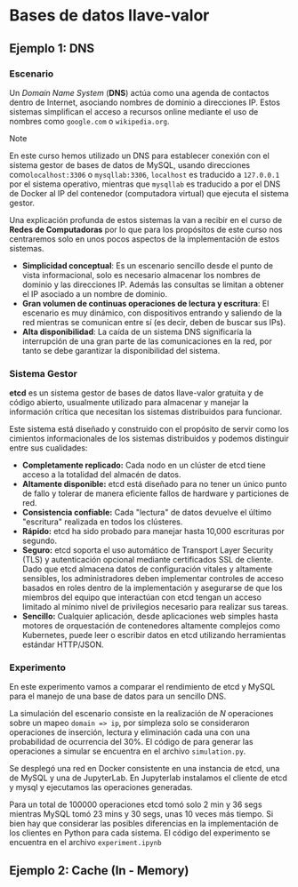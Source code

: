 # Bases de datos llave-valor





## Ejemplo 1: DNS

### Escenario

Un *Domain Name System* (**DNS**) actúa como una agenda de contactos dentro de Internet, asociando nombres de dominio a direcciones IP. Estos sistemas simplifican el acceso a recursos online mediante el uso de nombres como `google.com` o `wikipedia.org`. 

> [!NOTE]
>
> En este curso hemos utilizado un DNS para establecer conexión con el sistema gestor de bases de datos de MySQL, usando direcciones como`localhost:3306` o `mysqllab:3306`, `localhost` es traducido a `127.0.0.1` por el sistema operativo, mientras que `mysqllab` es traducido a por el DNS de Docker al IP del contenedor (computadora virtual) que ejecuta el sistema gestor.

Una explicación profunda de estos sistemas la van a recibir en el curso de **Redes de Computadoras** por lo que para los propósitos de este curso nos centraremos solo en unos pocos aspectos de la implementación de estos sistemas. 

- **Simplicidad conceptual**: Es un escenario sencillo desde el punto de vista informacional, solo es necesario almacenar los nombres de dominio y las direcciones IP. Además las consultas se limitan a obtener el IP asociado a un nombre de dominio.
- **Gran volumen de continuas operaciones de lectura y escritura**: El escenario es muy dinámico, con dispositivos entrando y saliendo de la red mientras se comunican entre sí (es decir, deben de buscar sus IPs).
- **Alta disponibilidad**: La caída de un sistema DNS significaría la interrupción de una gran parte de las comunicaciones en la red, por tanto se debe garantizar la disponibilidad del sistema.

### Sistema Gestor

**etcd** es un sistema gestor de bases de datos llave-valor gratuita y de código abierto, usualmente utilizado para almacenar y manejar la información crítica que necesitan los sistemas distribuidos para funcionar.

Este sistema está diseñado y construido con el propósito de servir como los cimientos informacionales de los sistemas distribuidos y podemos distinguir entre sus cualidades:

- **Completamente replicado:** Cada nodo en un clúster de etcd tiene acceso a la totalidad del almacén de datos.
- **Altamente disponible:** etcd está diseñado para no tener un único punto de fallo y tolerar de manera eficiente fallos de hardware y particiones de red.
- **Consistencia confiable:** Cada "lectura" de datos devuelve el último "escritura" realizada en todos los clústeres.
- **Rápido:** etcd ha sido probado para manejar hasta 10,000 escrituras por segundo.
- **Seguro:** etcd soporta el uso automático de Transport Layer Security (TLS) y autenticación opcional mediante certificados SSL de cliente. Dado que etcd almacena datos de configuración vitales y altamente sensibles, los administradores deben implementar controles de acceso basados en roles dentro de la implementación y asegurarse de que los miembros del equipo que interactúan con etcd tengan un acceso limitado al mínimo nivel de privilegios necesario para realizar sus tareas.
- **Sencillo:** Cualquier aplicación, desde aplicaciones web simples hasta motores de orquestación de contenedores altamente complejos como Kubernetes, puede leer o escribir datos en etcd utilizando herramientas estándar HTTP/JSON.

### Experimento

En este experimento vamos a comparar el rendimiento de etcd y MySQL para el manejo de una base de datos para un sencillo DNS.

La simulación del escenario consiste en la realización de $N$ operaciones sobre un mapeo `domain => ip`, por simpleza solo se consideraron operaciones de inserción, lectura y eliminación cada una con una probabilidad de ocurrencia del 30%. El código de para generar las operaciones a simular se encuentra en el archivo `simulation.py`.

Se desplegó una red en Docker consistente en una instancia de etcd, una de MySQL y una de JupyterLab. En Jupyterlab instalamos el cliente de etcd y mysql y ejecutamos las operaciones generadas.

Para un total de 100000 operaciones etcd tomó solo 2 min y 36 segs mientras MySQL tomó 23 mins y 30 segs, unas 10 veces más tiempo. Si bien hay que considerar las posibles diferencias en la implementación de los clientes en Python para cada sistema. El código del experimento se encuentra en el archivo `experiment.ipynb`

## Ejemplo 2: Cache (In - Memory)

